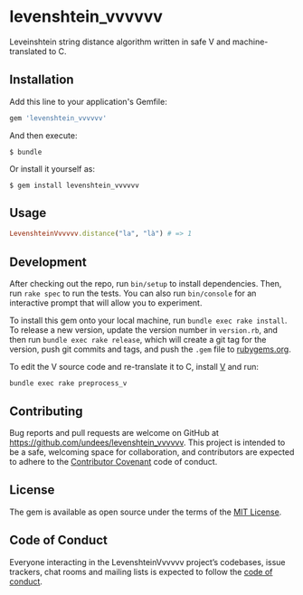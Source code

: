 # levenshtein_vvvvvv

Leveinshtein string distance algorithm written in safe V and machine-translated to C.

## Installation

Add this line to your application's Gemfile:

```ruby
gem 'levenshtein_vvvvvv'
```

And then execute:

    $ bundle

Or install it yourself as:

    $ gem install levenshtein_vvvvvv

## Usage

```ruby
LevenshteinVvvvvv.distance("la", "là") # => 1
```

## Development

After checking out the repo, run `bin/setup` to install dependencies. Then, run `rake spec` to run the tests. You can also run `bin/console` for an interactive prompt that will allow you to experiment.

To install this gem onto your local machine, run `bundle exec rake install`. To release a new version, update the version number in `version.rb`, and then run `bundle exec rake release`, which will create a git tag for the version, push git commits and tags, and push the `.gem` file to [rubygems.org](https://rubygems.org).

To edit the V source code and re-translate it to C, install [V](https://vlang.io) and run:

```
bundle exec rake preprocess_v
```

## Contributing

Bug reports and pull requests are welcome on GitHub at https://github.com/undees/levenshtein_vvvvvv. This project is intended to be a safe, welcoming space for collaboration, and contributors are expected to adhere to the [Contributor Covenant](http://contributor-covenant.org) code of conduct.

## License

The gem is available as open source under the terms of the [MIT License](https://opensource.org/licenses/MIT).

## Code of Conduct

Everyone interacting in the LevenshteinVvvvvv project’s codebases, issue trackers, chat rooms and mailing lists is expected to follow the [code of conduct](https://github.com/undees/levenshtein_vvvvvv/blob/master/CODE_OF_CONDUCT.md).
